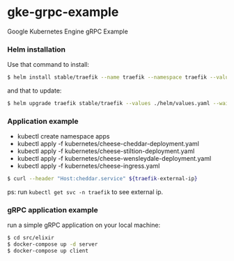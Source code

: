 # gke-grpc-example
Google Kubernetes Engine gRPC Example

### Helm installation

Use that command to install:
```bash
$ helm install stable/traefik --name traefik --namespace traefik --values ./helm/values.yaml
```

and that to update:
```bash
$ helm upgrade traefik stable/traefik --values ./helm/values.yaml --wait
```

### Application example

- kubectl create namespace apps
- kubectl apply -f kubernetes/cheese-cheddar-deployment.yaml
- kubectl apply -f kubernetes/cheese-stiltion-deployment.yaml
- kubectl apply -f kubernetes/cheese-wensleydale-deployment.yaml
- kubectl apply -f kubernetes/cheese-ingress.yaml

```bash
$ curl --header "Host:cheddar.service" ${traefik-external-ip}
```
ps: run `kubectl get svc -n traefik` to see external ip.


### gRPC application example

run a simple gRPC application on your local machine:
```bash
$ cd src/elixir
$ docker-compose up -d server
$ docker-compose up client
```
